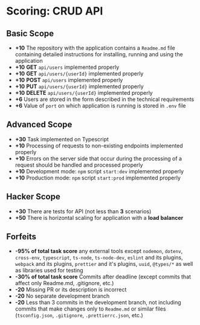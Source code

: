 # Scoring: CRUD API

## Basic Scope

- **+10** The repository with the application contains a `Readme.md` file containing detailed instructions for installing, running and using the application
- **+10** **GET** `api/users` implemented properly
- **+10** **GET** `api/users/{userId}` implemented properly
- **+10** **POST** `api/users` implemented properly
- **+10** **PUT** `api/users/{userId}` implemented properly
- **+10** **DELETE** `api/users/{userId}` implemented properly
- **+6** Users are stored in the form described in the technical requirements
- **+6** Value of `port` on which application is running is stored in `.env` file

## Advanced Scope
- **+30** Task implemented on Typescript 
- **+10** Processing of requests to non-existing endpoints implemented properly
- **+10** Errors on the server side that occur during the processing of a request should be handled and processed properly
- **+10** Development mode: `npm` script `start:dev` implemented properly
- **+10** Production mode: `npm` script `start:prod` implemented properly

## Hacker Scope
- **+30** There are tests for API (not less than **3** scenarios)
- **+50** There is horizontal scaling for application with a **load balancer**

## Forfeits

- **-95% of total task score** any external tools except `nodemon`, `dotenv`, `cross-env`, `typescript`, `ts-node`, `ts-node-dev`, `eslint` and its plugins, `webpack` and its plugins, `prettier` and it's plugins, `uuid`, `@types/*` as well as libraries used for testing
- **-30% of total task score** Commits after deadline (except commits that affect only Readme.md, .gitignore, etc.)
- **-20** Missing PR or its description is incorrect
- **-20** No separate development branch
- **-20** Less than 3 commits in the development branch, not including commits that make changes only to `Readme.md` or similar files (`tsconfig.json`, `.gitignore`, `.prettierrc.json`, etc.)

